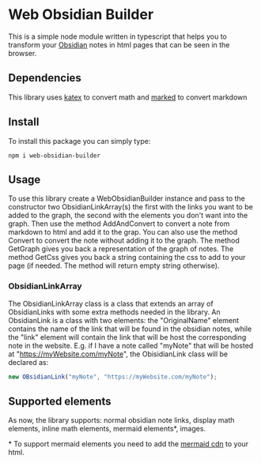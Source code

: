 # Web Obsidian Builder

This is a simple node module written in typescript that helps you to transform your [Obsidian](https://obsidian.md/) notes in html pages that can be seen in the browser.

## Dependencies

This library uses [katex](https://katex.org/) to convert math and [marked](https://marked.js.org/) to convert markdown

## Install

To install this package you can simply type:
```
npm i web-obsidian-builder
```

## Usage

To use this library create a WebObsidianBuilder instance and pass to the constructor two ObsidianLinkArray(s) the first with the links you want to be added to the graph, the second with the elements you don't want into the graph. 
Then use the method AddAndConvert to convert a note from markdown to html and add it to the grap. 
You can also use the method Convert to convert the note without adding it to the graph. 
The method GetGraph gives you back a representation of the graph of notes.
The method GetCss gives you back a string containing the css to add to your page (if needed. The method will return empty string otherwise).

### ObsidianLinkArray
The ObsidianLinkArray class is a class that extends an array of ObsidianLinks with some extra methods needed in the library. An ObsidianLink is a class with two elements: the "OriginalName" element contains the name of the link that will be found in the obsidian notes, while the "link" element will contain the link that will be host the corresponding note in the website. E.g. if I have a note called "myNote" that will be hosted at "https://myWebsite.com/myNote", the ObisidianLink class will be declared as: 
```typescript
new OBsidianLink("myNote", "https://myWebsite.com/myNote");
```


## Supported elements

As now, the library supports: normal obsidian note links, display math elements, inline math elements, mermaid elements*, images.

\* To support mermaid elements you need to add the [mermaid cdn](https://cdnjs.com/libraries/mermaid) to your html. 

